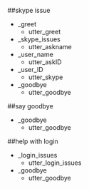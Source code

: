 ##skype issue
* _greet
   - utter_greet
* _skype_issues
   - utter_askname
* _user_name
   - utter_askID
* _user_ID
   - utter_skype
* _goodbye
   - utter_goodbye

##say goodbye
* _goodbye
   - utter_goodbye

##help with login
* _login_issues
   - utter_login_issues
* _goodbye
   - utter_goodbye

